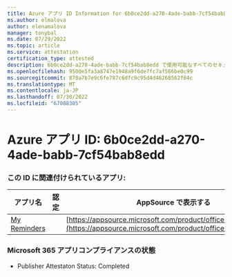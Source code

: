 ```yaml
---
title: Azure アプリ ID Information for 6b0ce2dd-a270-4ade-babb-7cf54bab8edd
ms.author: elmalova
author: elenamalova
manager: tonybal
ms.date: 07/29/2022
ms.topic: article
ms.service: attestation
certification_type: attested
description: 6b0ce2dd-a270-4ade-babb-7cf54bab8edd で使用可能なすべてのセキュリティとコンプライアンス情報。
ms.openlocfilehash: 9500e5fa3a8747e1948a9f6de7fc7af566be0c99
ms.sourcegitcommit: 878a7b7e9c6fe787c6dfc9c95d4d46268562f84c
ms.translationtype: MT
ms.contentlocale: ja-JP
ms.lasthandoff: 07/30/2022
ms.locfileid: "67088305"
---
```

# <a name="azure-app-id-6b0ce2dd-a270-4ade-babb-7cf54bab8edd"></a>Azure アプリ ID: 6b0ce2dd-a270-4ade-babb-7cf54bab8edd


### <a name="apps-associated-with-this-id"></a>この ID に関連付けられているアプリ:
| **アプリ名** | **認定** | **AppSource で表示する** |
|--------------|---------------|-----------------------|
| [My Reminders](../forward/WA200004342.md) |  | [https://appsource.microsoft.com/product/office/WA200004342](https://appsource.microsoft.com/product/office/WA200004342) |

### <a name="microsoft-365-app-compliance-status"></a>Microsoft 365 アプリコンプライアンスの状態
- Publisher Attestaton Status: Completed
